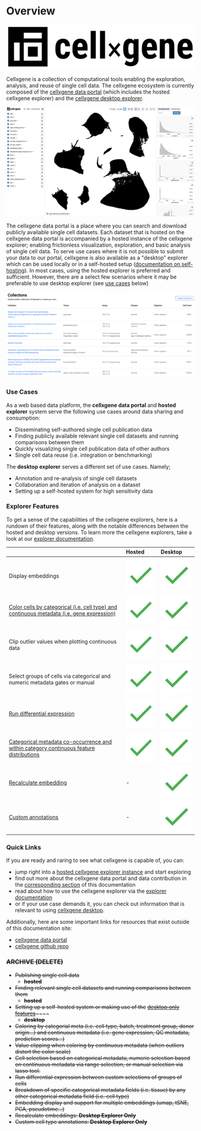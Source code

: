 # Overview

![](.gitbook/assets/cellxgene_logo.svg)

Cellxgene is a collection of computational tools enabling the exploration, analysis, and reuse of single cell data. The cellxgene ecosystem is currently composed of the [cellxgene data portal](https://cellxgene.cziscience.com/) \(which includes the hosted cellxgene explorer\) and the [cellxgene desktop explorer](https://github.com/chanzuckerberg/cellxgene). 

![cellxgene explorer](.gitbook/assets/image%20%281%29.png)

The cellxgene data portal is a place where you can search and download publicly available single cell datasets. Each dataset that is hosted on the cellxgene data portal is accompanied by a hosted instance of the cellxgene explorer; enabling frictionless visualization, exploration, and basic analysis of single cell data. To serve use cases where it is not possible to submit your data to our portal, cellxgene is also available as a "desktop" explorer which can be used locally or in a self-hosted setup \([documentation on self-hosting](desktop/self-hosting/)\). In most cases, using the hosted explorer is preferred and sufficient. However, there are a select few scenarios where it may be preferable to use desktop explorer \(see [use cases](./#use-cases) below\) 

![cellxgene data portal](.gitbook/assets/image%20%288%29.png)

### Use Cases

As a web based data platform, the **cellxgene data portal** and **hosted explorer** system serve the following use cases around data sharing and consumption:

* Disseminating self-authored single cell publication data
* Finding publicly available relevant single cell datasets and running comparisons between them
* Quickly visualizing single cell publication data of other authors
* Single cell data reuse \(i.e. integration or benchmarking\)

The **desktop explorer** serves a different set of use cases. Namely;

*  Annotation and re-analysis of single cell datasets
* Collaboration and iteration of analysis on a dataset
* Setting up a self-hosted system for high sensitivity data

### **Explorer Features**

To get a sense of the capabilities of the cellxgene explorers, here is a rundown of their features, along with the notable differences between the hosted and desktop versions. To learn more the cellxgene explorers, take a look at our [explorer documentation](explorer/feature-overview/).

|  |                  Hosted |                  Desktop |
| :--- | :--- | :--- |
|  |                                                              |                                                              |
| Display embeddings |                     ![](.gitbook/assets/google_material_design_check.svg.png)  |                       ![](.gitbook/assets/google_material_design_check.svg.png)  |
| [Color cells by categorical \(i.e. cell type\) and continuous metadata \(i.e. gene expression\)](explorer/feature-overview/universal-features.md#find-cells-where-a-gene-is-expressed) |                     ![](.gitbook/assets/google_material_design_check.svg.png)  |                       ![](.gitbook/assets/google_material_design_check.svg.png)  |
| Clip outlier values when plotting  continuous data |                     ![](.gitbook/assets/google_material_design_check.svg.png)  |                       ![](.gitbook/assets/google_material_design_check.svg.png)  |
| Select groups of cells via categorical and numeric metadata gates or manual  |                     ![](.gitbook/assets/google_material_design_check.svg.png)  |                       ![](.gitbook/assets/google_material_design_check.svg.png)  |
| [Run differential expression](explorer/feature-overview/universal-features.md#compare-groups-of-cells-with-differential-expression) |                     ![](.gitbook/assets/google_material_design_check.svg.png)  |                       ![](.gitbook/assets/google_material_design_check.svg.png)  |
| [Categorical metadata co-occurrence and within category continuous feature distributions](explorer/feature-overview/universal-features.md#see-how-metadata-and-gene-expression-break-down-across-different-categories) |                     ![](.gitbook/assets/google_material_design_check.svg.png)  |                       ![](.gitbook/assets/google_material_design_check.svg.png)  |
| [Recalculate embedding](explorer/feature-overview/desktop-features/#recompute-embedding) |                        - |                       ![](.gitbook/assets/google_material_design_check.svg.png)  |
| [Custom annotations](explorer/feature-overview/desktop-features/annotations.md) |                        - |                       ![](.gitbook/assets/google_material_design_check.svg.png)  |

### Quick Links

If you are ready and raring to see what cellxgene is capable of, you can:

* jump right into a [hosted cellxgene explorer instance](https://cellxgene.cziscience.com/e/human_cell_landscape.cxg/) and start exploring
* find out more about the cellxgene data portal and data contribution in the [corresponding section](portal/hosted-intro.md) of this documentation
* read about how to use the cellxgene explorer via the [explorer documentation](explorer/feature-overview/)
* or if your use case demands it, you can check out information that is relevant to using [cellxgene desktop](desktop/desktop-intro.md).

Additionally, here are some important links for resources that exist outside of this documentation site:

* [cellxgene data portal](https://cellxgene.cziscience.com/)
* [cellxgene github repo](https://github.com/chanzuckerberg/cellxgene)

### ~~ARCHIVE \(DELETE\)~~

* ~~Publishing single cell data~~
  * ~~**hosted**~~
* ~~Finding relevant single cell datasets and running comparisons between them~~
  * ~~**hosted**~~
* ~~Setting up a self-hosted system or making use of the~~ [~~desktop only features~~](explorer/feature-overview/desktop-features/)~~~~
  * ~~**desktop**~~
* ~~Coloring by categorial meta \(i.e. cell type, batch, treatment group, donor origin...\) and continuous metadata \(i.e. gene expression, QC metadata, prediction scores...\)~~
* ~~Value clipping when coloring by continuous metadata \(when outliers distort the color scale\)~~
* ~~Cell selection based on categorical metadata, numeric selection based on continuous metadata via range selection, or manual selection via lasso tool.~~
* ~~Run differential expression between custom selections of groups of cells~~
* ~~Breakdown of specific categorical metadata fields \(i.e. tissue\) by any other categorical metadata field \(i.e. cell type\)~~
* ~~Embedding display and support for multiple embeddings \(umap, tSNE, PCA, pseudotime...\)~~
* ~~Recalculate embeddings: **Desktop Explorer Only**~~
* ~~Custom cell type annotations: **Desktop Explorer Only**~~

